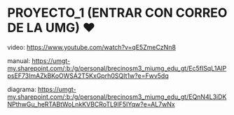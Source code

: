# PROYECTO_1 (ENTRAR CON CORREO DE LA UMG) ♥
video: https://www.youtube.com/watch?v=qE5ZmeCzNn8

manual: https://umgt-my.sharepoint.com/:b:/g/personal/brecinosm3_miumg_edu_gt/Ec5fISqL1AlPpsEF73ImAZkBKoOWSA2T5KxGprh0SQIt1w?e=Fwv5dq

diagrama: https://umgt-my.sharepoint.com/:b:/g/personal/brecinosm3_miumg_edu_gt/EQnN4L3iDKNPthwGu_heRTABtWoLnkKVBCRoTL9IF5IYqw?e=AL7wNx
